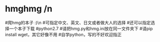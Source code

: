 # hmghmg /n
#爬hmg的本子 :)\n
#可指定中文、英文、日文或者做大人的选择
#还可以指定选择一个本子下载
#python2.7
#请把hmg.py和hmg.ini放在同一文件夹下
#请pip install wget，其它好像不用
#自学python，写的不好欢迎指正
